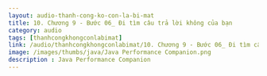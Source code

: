 ```yaml
---
layout: audio-thanh-cong-ko-con-la-bi-mat
title: 10. Chương 9 - Bước 06_ Đi tìm câu trả lời không của bạn
category: audio
tags: [thanhcongkhongconlabimat]
link: /audio/thanhcongkhongconlabimat/10. Chương 9 - Bước 06_ Đi tìm câu trả lời không của bạn.mp3 
image: /images/thumbs/java/Java Performance Companion.png
description : Java Performance Companion 
---
```












